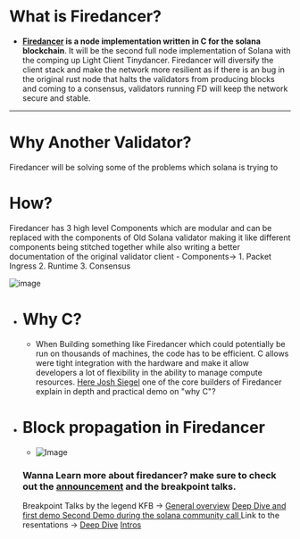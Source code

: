  # What is Firedancer?
- **[Firedancer](https://jumpcrypto.com/firedancer/) is a node implementation written in C for the solana blockchain**. It will be the second full node implementation of Solana with the comping up Light Client Tinydancer. Firedancer will diversify the client stack and make the network more resilient as if there is an bug in the original rust node that halts the validators from producing blocks and coming to a consensus, validators running FD will keep the network secure and stable.
- ---
# Why Another Validator?
Firedancer will be solving some of the problems which solana is trying to 
 # How?
 Firedancer has 3 high level Components which are modular and can be replaced with the components of Old Solana validator making it like different  components being stitched together while also writing a better documentation of the original validator client
	- Components->
	  1. Packet Ingress
	  2. Runtime
	  3. Consensus

 ![image](https://user-images.githubusercontent.com/88841339/224098753-4a62136a-aad7-4343-89b0-f8c0fd45a990.png)

- # Why C?
	- When Building something like Firedancer which could potentially be run on thousands of machines, the code has to be efficient. C allows were tight integration with the hardware and make it allow developers a lot of flexibility in the ability to manage compute resources. [Here Josh Siegel](https://www.youtube.com/watch?v=9efhIs37hVI) one of the core builders of Firedancer explain in depth and practical demo on "why C"?
- # Block propagation in Firedancer
	- ![Image](https://pbs.twimg.com/media/FmSWXByXwAAD1oH?format=jpg&name=4096x4096)
	
	### Wanna Learn more about firedancer? make sure to check out the [announcement](https://jumpcrypto.com/jump-vs-the-speed-of-light/) and the breakpoint talks.
	Breakpoint Talks by the legend KFB -> [General overview](https://www.youtube.com/watch?v=Dh6Yn2Odyr4)
		[Deep Dive and first demo ](https://www.youtube.com/watch?v=YF-7duYCK54)
		[Second Demo during the solana community call ](https://www.youtube.com/watch?v=zFS7MY4spBE)
	Link to the resentations ->
		[Deep Dive](https://jump-assets.storage.googleapis.com/2022-11-06-bowers-et-al-deep-dive-final-embed-public.pdf)
		 [Intros](https://jump-assets.storage.googleapis.com/2022-11-06-bowers-et-al-deep-dive-final-embed-public.pdf)
		 
	
	





